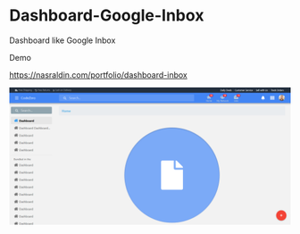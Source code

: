 # Dashboard-Google-Inbox
Dashboard like Google Inbox

Demo

https://nasraldin.com/portfolio/dashboard-inbox

![alt text](https://github.com/nasraldin/Dashboard-Google-Inbox/blob/master/images/Screenshot_2018-10-22.png)
